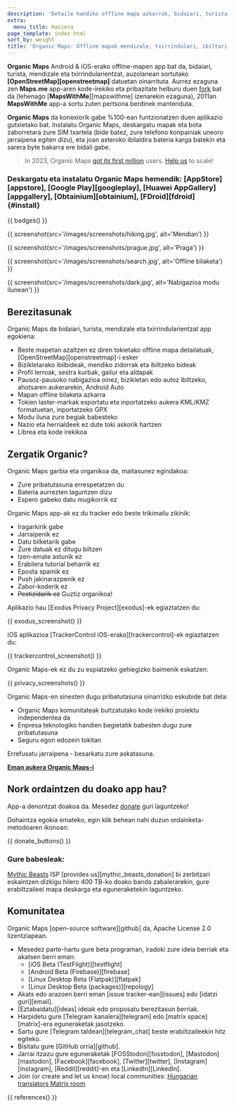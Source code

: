 ```yaml
---
description: 'Detaile handiko offline mapa azkarrak, bidaiari, turista, gidari, mendizale eta txirrindularientzat, MapsWithMe (Maps.me) app-aren sortzaileek garatutakoa.'
extra:
  menu_title: Hasiera
page_template: index.html
sort_by: weight
title: 'Organic Maps: Offline mapak mendizale, txirrindulari, ibiltari eta nabigaziorako'
---
```


**Organic Maps** Android & iOS-erako offline-mapen app bat da, bidaiari, turista, mendizale eta txirrindularientzat, auzolanean sortutako **[OpenStreetMap][openstreetmap]** datuetan oinarrituta. Aurrez ezaguna zen **Maps.me** app-aren kode-irekiko eta pribazitate helburu duen [fork][fork] bat da (lehenago [**MapsWithMe**][mapswithme] izenarekin ezaguna), 2011an **MapsWithMe** app-a sortu zuten pertsona berdinek mantenduta.

**Organic Maps** da konexiorik gabe %100-ean funtzionatzen duen aplikazio gutxietako bat. Instalatu Organic Maps, deskargatu mapak eta bota zaborretara zure SIM txartela (bide batez, zure telefono konpainiak uneoro jarraipena egiten dizu), eta joan asteroko ibilaldira bateria karga batekin eta sarera byte bakarra ere bidali gabe.

> In 2023, Organic Maps [got its first million](@/news/2023-12-23/281/index.md) users. [Help us](@/donate/index.eu.md) to scale!

### Deskargatu eta instalatu Organic Maps hemendik: [AppStore][appstore], [Google Play][googleplay], [Huawei AppGallery][appgallery], [Obtainium][obtainium], [FDroid][fdroid] {#install}

{{ badges() }}

{{ screenshot(src='/images/screenshots/hiking.jpg', alt='Mendian') }}

{{ screenshot(src='/images/screenshots/prague.jpg', alt='Praga') }}

{{ screenshot(src='/images/screenshots/search.jpg', alt='Offline bilaketa')
}}

{{ screenshot(src='/images/screenshots/dark.jpg', alt='Nabigazioa modu
ilunean') }}

## Berezitasunak

Organic Maps da bidaiari, turista, mendizale eta txirrindularientzat app
egokiena:

- Beste mapetan azaltzen ez diren tokietako offline mapa detailatuak,
  [OpenStreetMap][openstreetmap]-i esker
- Bizikletarako ibilbideak, mendiko zidorrak eta ibiltzeko bideak
- Profil lerroak, sestra kurbak, gailur eta aldapak
- Pausoz-pausoko nabigazioa oinez, bizikletan edo autoz ibiltzeko, ahotsaren
  aukerarekin, Android Auto
- Mapan offline bilaketa azkarra
- Tokien laster-markak esportatu eta inportatzeko aukera KML/KMZ
  formatuetan, inportatzeko GPX
- Modu iluna zure begiak babesteko
- Nazio eta herrialdeek ez dute toki askorik hartzen
- Librea eta kode irekikoa

## Zergatik Organic?

Organic Maps garbia eta organikoa da, maitasunez egindakoa:

- Zure pribatutasuna errespetatzen du
- Bateria aurrezten laguntzen dizu
- Espero gabeko datu mugikorrik ez

Organic Maps app-ak ez du tracker edo beste trikimailu zikinik:

- Iragarkirik gabe
- Jarraipenik ez
- Datu bilketarik gabe
- Zure datuak ez ditugu biltzen
- Izen-emate astunik ez
- Erabilera tutorial beharrik ez
- Eposta spamik ez
- Push jakinarazpenik ez
- Zabor-koderik ez
- ~~Pestizidarik ez~~ Guztiz organikoa!

Aplikazio hau [Exodus Privacy Project][exodus]-ek egiaztatzen du:

{{ exodus_screenshot() }}

iOS aplikazioa [TrackerControl iOS-erako][trackercontrol]-ek egiaztatzen du:

{{ trackercontrol_screenshot() }}

Organic Maps-ek ez du zu espiatzeko gehiegizko baimenik eskatzen:

{{ privacy_screenshots() }}

Organic Maps-en sinesten dugu pribatutasuna oinarrizko eskubide bat dela:

- Organic Maps komunitateak bultzatutako kode irekiko proiektu independentea
  da
- Enpresa teknologiko handien begietatik babesten dugu zure pribatutasuna
- Seguru egon edozein tokitan

Errefusatu jarraipena - besarkatu zure askatasuna.

**[Eman aukera Organic Maps-i](#install)**

## Nork ordaintzen du doako app hau?

App-a denontzat doakoa da. Mesedez [donate](@/donate/index.eu.md) guri
laguntzeko!

Dohaintza egokia emateko, egin klik behean nahi duzun ordainketa-metodoaren
ikonoan:

{{ donate_buttons() }}

### Gure babesleak:

[Mythic Beasts](https://www.mythic-beasts.com/) ISP [provides
us][mythic_beasts_donation] bi zerbitzari eskaintzen dizkigu hilero 400
TB-ko doako banda zabalerarekin, gure erabiltzaileei mapa deskarga eta
eguneraketekin laguntzeko.

## Komunitatea

Organic Maps [open-source software][github] da, Apache License 2.0
lizentziapean.

- Mesedez parte-hartu gure beta programan, iradoki zure ideia berriak eta
  akatsen berri eman:
  * [iOS Beta (TestFlight)][testflight]
  * [Android Beta (Firebase)][firebase]
  * [Linux Desktop Beta (Flatpak)][flatpak]
  * [Linux Desktop Beta (packages)][repology]
- Akats edo arazoen berri eman [issue tracker-ean][issues] edo [idatzi
  guri][email].
- [Eztabaidatu][ideas] ideiak edo proposatu berezitasun berriak.
- Harpidetu gure [Telegram kanalera][telegram] edo [matrix
  space][matrix]-era eguneraketak jasotzeko.
- Sartu gure [Telegram taldean][telegram_chat] beste erabiltzaileekin hitz
  egiteko.
- Bisitatu gure [GitHub orria][github].
- Jarrai itzazu gure eguneraketak [FOSStodon][fosstodon],
  [Mastodon][mastodon], [Facebook][facebook], [Twitter][twitter],
  [Instagram][instagram], [Reddit][reddit]-en eta [LinkedIn][LinkedIn].
- Join (or create and let us know) local communities: [Hungarian translators
  Matrix room](https://matrix.to/#/#organicmapstranslate_hu:matrix.org)

[fork]: https://eu.wikipedia.org/wiki/Fork

{{ references() }}
